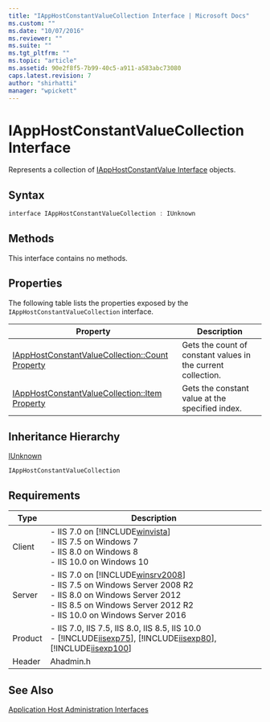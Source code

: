 ```yaml
---
title: "IAppHostConstantValueCollection Interface | Microsoft Docs"
ms.custom: ""
ms.date: "10/07/2016"
ms.reviewer: ""
ms.suite: ""
ms.tgt_pltfrm: ""
ms.topic: "article"
ms.assetid: 90e2f8f5-7b99-40c5-a911-a583abc73080
caps.latest.revision: 7
author: "shirhatti"
manager: "wpickett"
---
```

# IAppHostConstantValueCollection Interface
Represents a collection of [IAppHostConstantValue Interface](../../web-development-reference\native-code-api-reference/iapphostconstantvalue-interface.md) objects.  
  
## Syntax  
  
```cpp  
interface IAppHostConstantValueCollection : IUnknown  
```  
  
## Methods  
 This interface contains no methods.  
  
## Properties  
 The following table lists the properties exposed by the `IAppHostConstantValueCollection` interface.  
  
|Property|Description|  
|--------------|-----------------|  
|[IAppHostConstantValueCollection::Count Property](../../web-development-reference\native-code-api-reference/iapphostconstantvaluecollection-count-property.md)|Gets the count of constant values in the current collection.|  
|[IAppHostConstantValueCollection::Item Property](../../web-development-reference\native-code-api-reference/iapphostconstantvaluecollection-item-property.md)|Gets the constant value at the specified index.|  
  
## Inheritance Hierarchy  
 [IUnknown](http://go.microsoft.com/fwlink/?LinkId=55951)  
  
 `IAppHostConstantValueCollection`  
  
## Requirements  
  
|Type|Description|  
|----------|-----------------|  
|Client|-   IIS 7.0 on [!INCLUDE[winvista](../../wmi-provider/includes/winvista-md.md)]<br />-   IIS 7.5 on Windows 7<br />-   IIS 8.0 on Windows 8<br />-   IIS 10.0 on Windows 10|  
|Server|-   IIS 7.0 on [!INCLUDE[winsrv2008](../../wmi-provider/includes/winsrv2008-md.md)]<br />-   IIS 7.5 on Windows Server 2008 R2<br />-   IIS 8.0 on Windows Server 2012<br />-   IIS 8.5 on Windows Server 2012 R2<br />-   IIS 10.0 on Windows Server 2016|  
|Product|-   IIS 7.0, IIS 7.5, IIS 8.0, IIS 8.5, IIS 10.0<br />-   [!INCLUDE[iisexp75](../../web-development-reference/native-code-api-reference/includes/iisexp75-md.md)], [!INCLUDE[iisexp80](../../web-development-reference/native-code-api-reference/includes/iisexp80-md.md)], [!INCLUDE[iisexp100](../../web-development-reference/native-code-api-reference/includes/iisexp100-md.md)]|  
|Header|Ahadmin.h|  
  
## See Also  
 [Application Host Administration Interfaces](../../web-development-reference\native-code-api-reference/application-host-administration-interfaces.md)